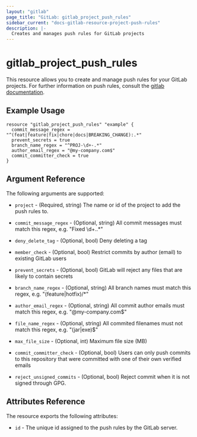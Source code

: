 ```yaml
---
layout: "gitlab"
page_title: "GitLab: gitlab_project_push_rules"
sidebar_current: "docs-gitlab-resource-project-push-rules"
description: |-
  Creates and manages push rules for GitLab projects
---
```


# gitlab\_project\_push\_rules

This resource allows you to create and manage push rules for your GitLab projects.
For further information on push rules, consult the [gitlab
documentation](https://docs.gitlab.com/ce/push_rules/push_rules.html#push-rules).

## Example Usage

```hcl
resource "gitlab_project_push_rules" "example" {
  commit_message_regex = "^(feat|feature|fix|chore|docs|BREAKING_CHANGE):.*"
  prevent_secrets = true
  branch_name_regex = "^PROJ-\d+-.*"
  author_email_regex = "@my-company.com$"
  commit_committer_check = true
}
```

## Argument Reference

The following arguments are supported:

* `project` - (Required, string) The name or id of the project to add the push rules to.

* `commit_message_regex` - (Optional, string) All commit messages must match this regex, e.g. "Fixed \d+\..*"

* `deny_delete_tag` - (Optional, bool) Deny deleting a tag

* `member_check` - (Optional, bool) Restrict commits by author (email) to existing GitLab users

* `prevent_secrets` - (Optional, bool) GitLab will reject any files that are likely to contain secrets

* `branch_name_regex` - (Optional, string) All branch names must match this regex, e.g. "(feature|hotfix)\/*"

* `author_email_regex` - (Optional, string) All commit author emails must match this regex, e.g. "@my-company.com$"

* `file_name_regex` - (Optional, string) All commited filenames must not match this regex, e.g. "(jar|exe)$"

* `max_file_size` - (Optional, int) Maximum file size (MB)

* `commit_committer_check` - (Optional, bool) Users can only push commits to this repository that were committed with one of their own verified emails

* `reject_unsigned_commits` - (Optional, bool) Reject commit when it is not signed through GPG.

## Attributes Reference

The resource exports the following attributes:

* `id` - The unique id assigned to the push rules by the GitLab server.
